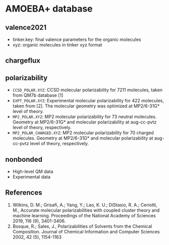 # AMOEBA+ database

## valence2021
* tinker.key: final valence parameters for the organic molecules
* xyz: organic molecules in tinker xyz format

## chargeflux

## polarizability
* `CCSD_POLAR.XYZ`: CCSD molecular polarizability for 7211 molecules, taken from QM7b database [1]
* `EXPT_POLAR.XYZ`: Experimental molecular polarizability for 422 molecules, taken from [2]. The molecular geometry was optimized at MP2/6-31G\* level of theory.
* `MP2_POLAR.XYZ`: MP2 molecular polarizability for 73 neutral molecules. Geometry at MP2/6-31G\* and molecular polarizability at aug-cc-pvtz level of theory, respectively.
* `MP2_POLAR_CHARGED.XYZ`: MP2 molecular polarizability for 70 charged molecules. Geometry at MP2/6-31G\* and molecular polarizability at aug-cc-pvtz level of theory, respectively.

## nonbonded
* High-level QM data
* Experimental data

## References
1. Wilkins, D. M.; Grisafi, A.; Yang, Y.; Lao, K. U.; DiStasio, R. A.; Ceriotti, M., Accurate molecular polarizabilities with coupled cluster theory and machine learning. Proceedings of the National Academy of Sciences 2019, 116 (9), 3401-3406.
1. Bosque, R.; Sales, J., Polarizabilities of Solvents from the Chemical Composition. Journal of Chemical Information and Computer Sciences 2002, 42 (5), 1154-1163
